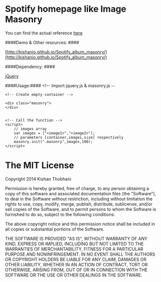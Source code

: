Spotify homepage like Image Masonry
===================================

You can find the actual reference [here](http://spotify.com/us/)

####Demo & Other resources: ####

[http://kishanio.github.io/Spotify_album_masonry/](http://kishanio.github.io/Spotify_album_masonry/)

####Dependency: ####


[jQuery](http://jquery.com)

####Usage:####
    <!-- Import jquery.js & masonry.js --
    <script src="js/libs/jquery.js"></script>
    <script src="js/libs/masonry.js"></script>

    <!-- Create empty container -->

    <div class="masonry">
    </div>


    <!-- Call the function -->
    <script>
		// images array 
		var images = ["<image1>","<image2>"];
		// parameters [container,images,size] respectively
		masonry.init(".masonry",images,100);
    </script>

The MIT License
===============

Copyright 2014 Kishan Thobhani

Permission is hereby granted, free of charge, to any person obtaining a copy
of this software and associated documentation files (the "Software"), to deal
in the Software without restriction, including without limitation the rights
to use, copy, modify, merge, publish, distribute, sublicense, and/or sell
copies of the Software, and to permit persons to whom the Software is
furnished to do so, subject to the following conditions:

The above copyright notice and this permission notice shall be included in
all copies or substantial portions of the Software.

THE SOFTWARE IS PROVIDED "AS IS", WITHOUT WARRANTY OF ANY KIND, EXPRESS OR
IMPLIED, INCLUDING BUT NOT LIMITED TO THE WARRANTIES OF MERCHANTABILITY,
FITNESS FOR A PARTICULAR PURPOSE AND NONINFRINGEMENT. IN NO EVENT SHALL THE
AUTHORS OR COPYRIGHT HOLDERS BE LIABLE FOR ANY CLAIM, DAMAGES OR OTHER
LIABILITY, WHETHER IN AN ACTION OF CONTRACT, TORT OR OTHERWISE, ARISING FROM,
OUT OF OR IN CONNECTION WITH THE SOFTWARE OR THE USE OR OTHER DEALINGS IN
THE SOFTWARE.